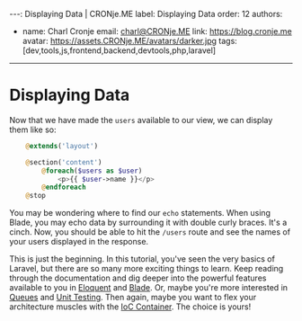 ---: Displaying Data | CRONje.ME
label: Displaying Data
order: 12
authors:
  - name: Charl Cronje
    email: charl@CRONje.ME
    link: https://blog.cronje.me
    avatar: https://assets.CRONje.ME/avatars/darker.jpg
tags: [dev,tools,js,frontend,backend,devtools,php,laravel]
---
# Displaying Data

Now that we have made the `users` available to our view, we can display them like so:

```php
    @extends('layout')

    @section('content')
        @foreach($users as $user)
            <p>{{ $user->name }}</p>
        @endforeach
    @stop
```

You may be wondering where to find our `echo` statements. When using Blade, you may echo data by surrounding it with double curly braces. It's a cinch. Now, you should be able to hit the `/users` route and see the names of your users displayed in the response.

This is just the beginning. In this tutorial, you've seen the very basics of Laravel, but there are so many more exciting things to learn. Keep reading through the documentation and dig deeper into the powerful features available to you in [Eloquent](/docs/4.2/eloquent) and [Blade](/docs/4.2/templates). Or, maybe you're more interested in [Queues](/docs/4.2/queues) and [Unit Testing](/docs/4.2/testing). Then again, maybe you want to flex your architecture muscles with the [IoC Container](/docs/4.2/ioc). The choice is yours!
